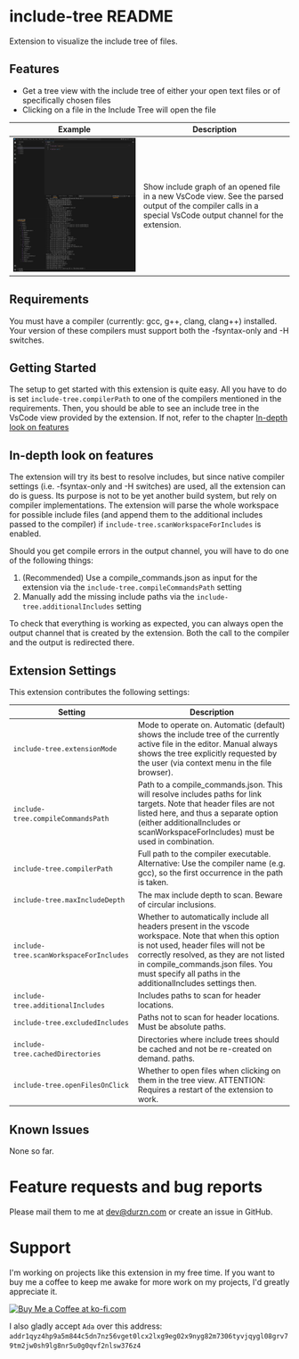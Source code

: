 # include-tree README

Extension to visualize the include tree of files.

## Features

- Get a tree view with the include tree of either your open text files or of specifically chosen files
- Clicking on a file in the Include Tree will open the file

| Example                    | Description                                                                                                                                                  |
| -------------------------- | ------------------------------------------------------------------------------------------------------------------------------------------------------------ |
|![](assets/example.png)     | Show include graph of an opened file in a new VsCode view. See the parsed output of the compiler calls in a special VsCode output channel for the extension. |

## Requirements

You must have a compiler (currently: gcc, g++, clang, clang++) installed.
Your version of these compilers must support both the -fsyntax-only and -H switches.

## Getting Started

The setup to get started with this extension is quite easy.
All you have to do is set `include-tree.compilerPath` to one of the compilers mentioned in the requirements.
Then, you should be able to see an include tree in the VsCode view provided by the extension.
If not, refer to the chapter [In-depth look on features](#in-depth-look-on-features)

## In-depth look on features

The extension will try its best to resolve includes, but since native compiler settings (i.e. -fsyntax-only and -H switches) are used, all the extension can do is guess. Its purpose is not to be yet another build system, but rely on compiler implementations.
The extension will parse the whole workspace for possible include files (and append them to the additional includes passed to the compiler) if `include-tree.scanWorkspaceForIncludes` is enabled.

Should you get compile errors in the output channel, you will have to do one of the following things:

1. (Recommended) Use a compile_commands.json as input for the extension via the `include-tree.compileCommandsPath` setting
2. Manually add the missing include paths via the `include-tree.additionalIncludes` setting

To check that everything is working as expected, you can always open the output channel that is created by the extension. Both the call to the compiler
and the output is redirected there.

## Extension Settings

This extension contributes the following settings:

| Setting                                   | Description                                                                                                                                                                                                      |
| ----------------------------------------- | ---------------------------------------------------------------------------------------------------------------------------------------------------------------------------------------------------------------- |
| `include-tree.extensionMode`              | Mode to operate on. Automatic (default) shows the include tree of the currently active file in the editor. Manual always shows the tree explicitly requested by the user (via context menu in the file browser). |
| `include-tree.compileCommandsPath`        | Path to a compile_commands.json. This will resolve includes paths for link targets. Note that header files are not listed here, and thus a separate option (either additionalIncludes or scanWorkspaceForIncludes) must be used in combination. |
| `include-tree.compilerPath`               | Full path to the compiler executable. Alternative: Use the compiler name (e.g. gcc), so the first occurrence in the path is taken.                                                                               |
| `include-tree.maxIncludeDepth`            | The max include depth to scan. Beware of circular inclusions.                                                                                                                                                    |
| `include-tree.scanWorkspaceForIncludes`   | Whether to automatically include all headers present in the vscode workspace. Note that when this option is not used, header files will not be correctly resolved, as they are not listed in compile_commands.json files. You must specify all paths in the additionalIncludes settings then.  |
| `include-tree.additionalIncludes`         | Includes paths to scan for header locations.                                                                                                                                                                     |
| `include-tree.excludedIncludes`           | Paths not to scan for header locations. Must be absolute paths.                                                                                                                                                  |
| `include-tree.cachedDirectories`          | Directories where include trees should be cached and not be re-created on demand. paths.                                                                                                                                                  |
| `include-tree.openFilesOnClick`          | Whether to open files when clicking on them in the tree view. ATTENTION: Requires a restart of the extension to work. |

## Known Issues

None so far.

# Feature requests and bug reports
Please mail them to me at dev@durzn.com or create an issue in GitHub.

# Support
I'm working on projects like this extension in my free time. 
If you want to buy me a coffee to keep me awake for more work on my projects, I'd greatly appreciate it.

<a href='https://ko-fi.com/H2H4Q3C6N' target='_blank'><img height='36' style='border:0px;height:36px;' src='https://storage.ko-fi.com/cdn/kofi2.png?v=3' border='0' alt='Buy Me a Coffee at ko-fi.com' /></a>

I also gladly accept ``Ada`` over this address: ``addr1qyz4hp9a5m844c5dn7nz56vget0lcx2lxg9eg02x9nyg82m7306tyvjqygl08grv79tm2jw0sh9lg8nr5u0g0qvf2nlsw376z4``
